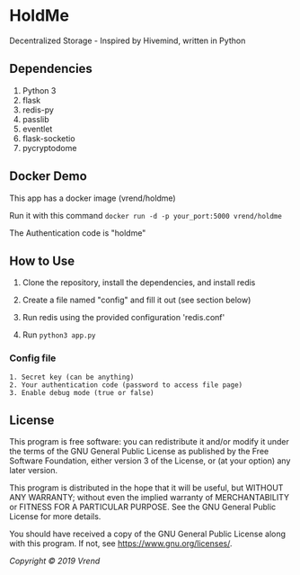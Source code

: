# HoldMe
Decentralized Storage - Inspired by Hivemind, written in Python


## Dependencies

1. Python 3
2. flask
3. redis-py
4. passlib
5. eventlet
6. flask-socketio
7. pycryptodome

## Docker Demo

This app has a docker image (vrend/holdme)

Run it with this command `docker run -d -p your_port:5000 vrend/holdme`

The Authentication code is "holdme"

## How to Use

1. Clone the repository, install the dependencies, and install redis

2. Create a file named "config" and fill it out (see section below)

3. Run redis using the provided configuration 'redis.conf'

4. Run `python3 app.py`

### Config file
```
1. Secret key (can be anything)
2. Your authentication code (password to access file page)
3. Enable debug mode (true or false)
```

## License

This program is free software: you can redistribute it and/or modify it under the terms of the GNU General Public License as published by the Free Software Foundation, either version 3 of the License, or (at your option) any later version.

This program is distributed in the hope that it will be useful, but WITHOUT ANY WARRANTY; without even the implied warranty of MERCHANTABILITY or FITNESS FOR A PARTICULAR PURPOSE. See the GNU General Public License for more details.

You should have received a copy of the GNU General Public License along with this program. If not, see https://www.gnu.org/licenses/.

*Copyright © 2019 Vrend*
